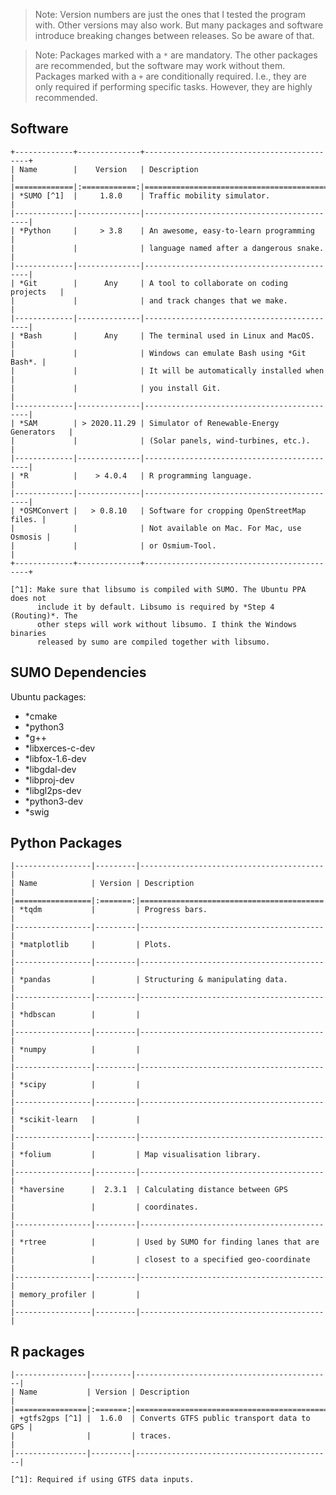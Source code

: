 <!-- Note: This is a markdown file. Use a markdown editor to easily edit and
     view this file. Just search the web for a nice markdown editor (like
     Ghostwriter). -->

> Note: Version numbers are just the ones that I tested the program with. Other 
> versions may also work. But many packages and software introduce breaking 
> changes between releases. So be aware of that.

> Note: Packages marked with a `*` are mandatory. The other packages are 
> recommended, but the software may work without them. Packages marked with a
> `+` are conditionally required. I.e., they are only required if performing 
> specific tasks. However, they are highly recommended.


Software
--------

    +-------------+--------------+--------------------------------------------+
    | Name        |    Version   | Description                                |
    |=============|:============:|============================================|
    | *SUMO [^1]  |     1.8.0    | Traffic mobility simulator.                |
    |-------------|--------------|--------------------------------------------|
    | *Python     |     > 3.8    | An awesome, easy-to-learn programming      |
    |             |              | language named after a dangerous snake.    |
    |-------------|--------------|--------------------------------------------|
    | *Git        |      Any     | A tool to collaborate on coding projects   |
    |             |              | and track changes that we make.            |
    |-------------|--------------|--------------------------------------------|
    | *Bash       |      Any     | The terminal used in Linux and MacOS.      |
    |             |              | Windows can emulate Bash using *Git Bash*. |
    |             |              | It will be automatically installed when    |
    |             |              | you install Git.                           |
    |-------------|--------------|--------------------------------------------|
    | *SAM        | > 2020.11.29 | Simulator of Renewable-Energy Generators   |
    |             |              | (Solar panels, wind-turbines, etc.).       |
    |-------------|--------------|--------------------------------------------|
    | *R          |    > 4.0.4   | R programming language.                    |
    |-------------|--------------|--------------------------------------------|
    | *OSMConvert |   > 0.8.10   | Software for cropping OpenStreetMap files. |
    |             |              | Not available on Mac. For Mac, use Osmosis |
    |             |              | or Osmium-Tool.                            |
    +-------------+--------------+--------------------------------------------+

    [^1]: Make sure that libsumo is compiled with SUMO. The Ubuntu PPA does not 
          include it by default. Libsumo is required by *Step 4 (Routing)*. The 
          other steps will work without libsumo. I think the Windows binaries 
          released by sumo are compiled together with libsumo.

SUMO Dependencies
-----------------
Ubuntu packages:
- *cmake 
- *python3 
- *g++ 
- *libxerces-c-dev 
- *libfox-1.6-dev 
- *libgdal-dev 
- *libproj-dev 
- *libgl2ps-dev 
- *python3-dev 
- *swig  <!-- I think... -->


Python Packages
---------------

    |-----------------|---------|-----------------------------------------|
    | Name            | Version | Description                             |
    |=================|:=======:|=========================================|
    | *tqdm           |         | Progress bars.                          |
    |-----------------|---------|-----------------------------------------|
    | *matplotlib     |         | Plots.                                  |
    |-----------------|---------|-----------------------------------------|
    | *pandas         |         | Structuring & manipulating data.        |
    |-----------------|---------|-----------------------------------------|
    | *hdbscan        |         |                                         |
    |-----------------|---------|-----------------------------------------|
    | *numpy          |         |                                         |
    |-----------------|---------|-----------------------------------------|
    | *scipy          |         |                                         |
    |-----------------|---------|-----------------------------------------|
    | *scikit-learn   |         |                                         |
    |-----------------|---------|-----------------------------------------|
    | *folium         |         | Map visualisation library.              |
    |-----------------|---------|-----------------------------------------|
    | *haversine      |  2.3.1  | Calculating distance between GPS        |
    |                 |         | coordinates.                            |
    |-----------------|---------|-----------------------------------------|
    | *rtree          |         | Used by SUMO for finding lanes that are |
    |                 |         | closest to a specified geo-coordinate   |
    |-----------------|---------|-----------------------------------------|
    | memory_profiler |         |                                         |
    |-----------------|---------|-----------------------------------------|


R packages
----------

    |----------------|---------|--------------------------------------------|
    | Name           | Version | Description                                |
    |================|:=======:|============================================|
    | +gtfs2gps [^1] |  1.6.0  | Converts GTFS public transport data to GPS |
    |                |         | traces.                                    |
    |----------------|---------|--------------------------------------------|

    [^1]: Required if using GTFS data inputs.


